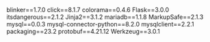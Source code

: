 blinker==1.7.0
click==8.1.7
colorama==0.4.6
Flask==3.0.0
itsdangerous==2.1.2
Jinja2==3.1.2
mariadb==1.1.8
MarkupSafe==2.1.3
mysql==0.0.3
mysql-connector-python==8.2.0
mysqlclient==2.2.1
packaging==23.2
protobuf==4.21.12
Werkzeug==3.0.1
